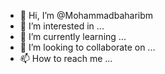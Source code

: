 - 👋 Hi, I’m @Mohammadbaharibm
- 👀 I’m interested in ...
- 🌱 I’m currently learning ...
- 💞️ I’m looking to collaborate on ...
- 📫 How to reach me ...

<!---
Mohammadbaharibm/Mohammadbaharibm is a ✨ special ✨ repository because its `README.md` (this file) appears on your GitHub profile.
You can click the Preview link to take a look at your changes.
--->
